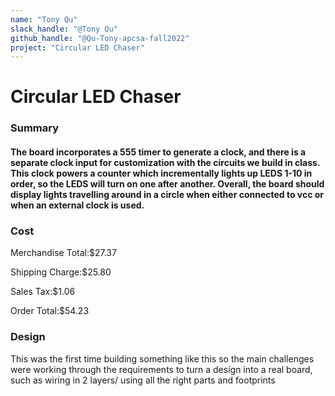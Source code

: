 ```yaml
---
name: "Tony Qu"
slack_handle: "@Tony Qu"
github_handle: "@Qu-Tony-apcsa-fall2022"
project: "Circular LED Chaser"
---
```


# Circular LED Chaser

### Summary
#### The board incorporates a 555 timer to generate a clock, and there is a separate clock input for customization with the circuits we build in class. This clock powers a counter which incrementally lights up LEDS 1-10 in order, so the LEDS will turn on one after another. Overall, the board should display lights travelling around in a circle when either connected to vcc or when an external clock is used.

### Cost
Merchandise Total:$27.37

Shipping Charge:$25.80

Sales Tax:$1.06

Order Total:$54.23

### Design
This was the first time building something like this so the main challenges were working through the requirements to turn a design into a real board, such as wiring in 2 layers/ using all the right parts and footprints
